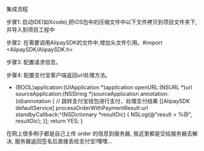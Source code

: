 集成流程

步骤1:
启动IDE(如Xcode),把iOS包中的压缩文件中以下文件拷贝到项目文件夹下,并导入到项目工程中

步骤2:
在需要调用AlipaySDK的文件中,增加头文件引用。#import <AlipaySDK/AlipaySDK.h>

步骤3:
配置请求信息。

步骤4:
配置支付宝客户端返回url处理方法。
- (BOOL)application:(UIApplication *)application
            openURL:(NSURL *)url
  sourceApplication:(NSString *)sourceApplication
         annotation:(id)annotation {
   // 跳转支付宝钱包进行支付，处理支付结果
   [[AlipaySDK defaultService] processOrderWithPaymentResult:url standbyCallback:^(NSDictionary *resultDic) {
       NSLog(@"result = %@", resultDic);
   }];
   return YES;
}

在网上很多例子都是自己上传 order 的信息到服务器, 我这里都是交给服务器去解决, 服务器返回签名后直接丢给支付宝!嘿嘿...
